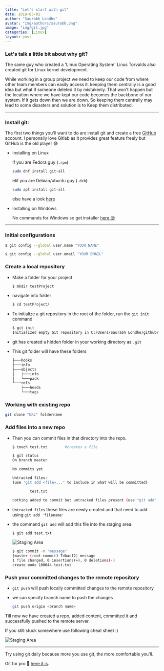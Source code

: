 ```yaml
---
title: "Let's start with git"
date: 2019-03-01
author: "Saurabh Londhe"
avatar: "img/authors/saurabh.png"
image: "img/git.jpg"
categories: [Linux]
layout: post
---
```


### Let's talk a little bit about why git?

The same guy who created a 'Linux Operating System' Linus Torvalds also created git for Linux kernel development.

While working in a group project we need to keep our code from where other team members can easily access it. keeping them centrally is a good idea but what if someone deleted it by mistakenly. That won't happen but the location where we have kept our code becomes the backbone of our system. If it gets down then we are down. So keeping them centrally may lead to some disasters and solution is to Keep them distributed.

---

### Install git:

The first two things you'll want to do are install git and create a free [GitHub](https://github.com/) account.
I personally love Gitlab as it provides great feature freely but GitHub is the old player 😅

- Installing on Linux

  If you are Fedora guy (`.rpm`)

  ```sh
  sudo dnf install git-all
  ```

  elif you are Debian/ubuntu guy (`.deb`)

  ```sh
  sudo apt install git-all
  ```

  else have a look [here](https://git-scm.com/book/en/v2/Getting-Started-Installing-Git)

* Installing on Windows

  No commands for Windows so get installer [here 😒](https://git-scm.com/download/win)

---

### Initial configurations

```sh
$ git config --global user.name "YOUR NAME"

$ git config --global user.email "YOUR EMAIL"
```

### Create a local repository

- Make a folder for your project

  ```sh
  $ mkdir testProject
  ```

- navigate into folder

  ```sh
  $ cd testProject/
  ```

- To initialize a git repository in the root of the folder, run the `git init` command

  ```sh
  $ git init
  Initialized empty Git repository in C:/Users/Saurabh Londhe/github/testProject/.git/
  ```

- git has created a hidden folder in your working directory as `.git`

- This git folder will have these folders
  ```sh
  ├───hooks
  ├───info
  ├───objects
  │   ├───info
  │   └───pack
  └───refs
      ├───heads
      └───tags
  ```

### Working with existing repo

```sh
git clone "URL" foldername
```

### Add files into a new repo

- Then you can commit files in that directory into the repo.

  ```sh
  $ touch test.txt        #creates a file
  ```


    ```sh
    $ git status
    On branch master

    No commits yet

    Untracked files:
    (use "git add <file>..." to include in what will be committed)

            test.txt

    nothing added to commit but untracked files present (use "git add" to track)

    ```

- `Untracked files` these files are newly created and that need to add using `git add 'filename'`

- the command `git add` will add this file into the staging area.

  ```sh
  $ git add test.txt
  ```


    ![Staging Area](https://saurabhlondhe.github.io/static/assets/img/blog/start_git/staging_area.png)


    ```sh
    $ git commit -m "message"
    [master (root-commit) 7dbacf2] message
    1 file changed, 0 insertions(+), 0 deletions(-)
    create mode 100644 test.txt

    ```

### Push your committed changes to the remote repository

- `git push` will push locally committed changes to the remote repository

- we can specify branch name to push the changes
  ```sh
  git push origin <branch name>
  ```

Till now we have created a repo, added content, committed it and successfully pushed to the remote server.

If you still stuck somewhere use following cheat sheet :)

![Staging Area](https://saurabhlondhe.github.io/static/assets/img/blog/start_git/git-cheatsheet-simple.jpg)

---

Try using git daily because more you use git, the more comfortable you'll.

Git for pro 💪 [here it is](/linux/2019/12/23/adv-git.html).
